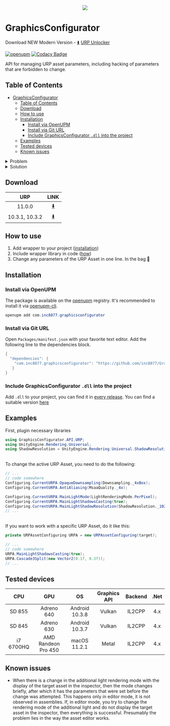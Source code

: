 <p align="center">
  <img src="https://user-images.githubusercontent.com/29813954/115538937-11fc8f00-a2a5-11eb-8547-b8f9d02c7278.png">
</p>

# GraphicsConfigurator

Download NEW Modern Version - [:arrow_down:](https://assetstore.unity.com/packages/tools/utilities/urp-unlocker-318519) [URP Unlocker](https://assetstore.unity.com/packages/tools/utilities/urp-unlocker-318519)

[![openupm](https://img.shields.io/npm/v/com.inc8877.graphicsconfigurator?label=openupm&registry_uri=https://package.openupm.com)](https://openupm.com/packages/com.inc8877.graphicsconfigurator/)
[![Codacy Badge](https://app.codacy.com/project/badge/Grade/f6b7fb15b9f24273b303c3b79409cbfb)](https://www.codacy.com/gh/inc8877/GraphicsConfigurator/dashboard?utm_source=github.com&amp;utm_medium=referral&amp;utm_content=inc8877/GraphicsConfigurator&amp;utm_campaign=Badge_Grade)

API for managing URP asset parameters, including hacking of parameters that are forbidden to change.

## Table of Contents

- [GraphicsConfigurator](#graphicsconfigurator)
  - [Table of Contents](#table-of-contents)
  - [Download](#download)
  - [How to use](#how-to-use)
  - [Installation](#installation)
    - [Install via OpenUPM](#install-via-openupm)
    - [Install via Git URL](#install-via-git-url)
    - [Include GraphicsConfigurator `.dll` into the project](#include-graphicsconfigurator-dll-into-the-project)
  - [Examples](#examples)
  - [Tested devices](#tested-devices)
  - [Known issues](#known-issues)

<details><summary>Problem</summary>
<p>

Unity closed access to change important parameters such as shadows casting, shadow resolution, lighting modes, etc.

If you want to give the user the ability to customize the resolution of shadows, then the suggestion from unit sounds like this: ***"create multiple assets and rearrange them"***

If you follow this way, you will have to create hundreds of pipeline assets to give users the ability to customize the graphics settings.

At the moment the Unity dev team does not disclose the reasons why they closed the ability to change many important parameters.
</p>
</details>

<details><summary>Solution</summary>
<p>
Create a wrapper to bypass the restrictions to modify private parameters.
</p>
</details>

## Download

|      URP       |                                        LINK                                         |
| :------------: | :---------------------------------------------------------------------------------: |
|     11.0.0     | [:arrow_down:](https://github.com/inc8877/GraphicsConfigurator/releases/tag/v1.1.1) |
| 10.3.1, 10.3.2 | [:arrow_down:](https://github.com/inc8877/GraphicsConfigurator/releases/tag/v1.0.0) |

## How to use

1. Add wrapper to your project ([installation](#installation))
2. Include wrapper library in code ([how](#examples))
3. Change any parameters of the URP Asset in one line. In the bag :clap:

## Installation

### Install via OpenUPM

The package is available on the [openupm](https://openupm.com) registry. It's recommended to install it via [openupm-cli](https://github.com/openupm/openupm-cli).

```c#
openupm add com.inc8877.graphicsconfigurator
```

### Install via Git URL

Open `Packages/manifest.json` with your favorite text editor. Add the following line to the dependencies block.

```c#
{
  "dependencies": {
    "com.inc8877.graphicsconfigurator": "https://github.com/inc8877/GraphicsConfigurator.git",
   }
}
```

### Include GraphicsConfigurator `.dll` into the project

Add `.dll` to your project, you can find it in [every release](https://github.com/inc8877/GraphicsConfigurator/releases). You can find a suitable version [here](#download)

## Examples

First, plugin necessary libraries

```c#
using GraphicsConfigurator.API.URP;
using UnityEngine.Rendering.Universal;
using ShadowResolution = UnityEngine.Rendering.Universal.ShadowResolution;
```

<br>To change the active URP Asset, you need to do the following:

```c#
// ...
// code somewhere
Configuring.CurrentURPA.OpaqueDownsampling(Downsampling._4xBox);
Configuring.CurrentURPA.AntiAliasing(MsaaQuality._4x);

Configuring.CurrentURPA.MainLightMode(LightRenderingMode.PerPixel);
Configuring.CurrentURPA.MainLightShadowsCasting(true);
Configuring.CurrentURPA.MainLightShadowResolution(ShadowResolution._1024);
// ...
```

<br>If you want to work with a specific URP Asset, do it like this:

```c#
private URPAssetConfiguring URPA = new URPAssetConfiguring(target);

// ...
// code somewhere
URPA.MainLightShadowsCasting(true);
URPA.Cascade3Split(new Vector2(0.1f, 0.3f));
// ...
```

## Tested devices

|    CPU    |         GPU         |       OS       | Graphics API | Backend | .Net  |
| :-------: | :-----------------: | :------------: | :----------: | :-----: | :---: |
|  SD 855   |     Adreno 640      | Android 10.3.8 |    Vulkan    | IL2CPP  |  4.x  |
|  SD 845   |     Adreno 630      | Android 10.3.7 |    Vulkan    | IL2CPP  |  4.x  |
| i7 6700HQ | AMD Randeon Pro 450 |  macOS 11.2.1  |    Metal     | IL2CPP  |  4.x  |

## Known issues

- When there is a change in the additional light rendering mode with the display of the target asset in the inspector,
  then the mode changes briefly, after which it has the parameters that were set before the change was attempted.
  This happens only in editor mode, it is not observed in assemblies.
  If, in editor mode, you try to change the rendering mode of the additional light and do not display the target asset in the inspector,
  then everything is successful.
  Presumably the problem lies in the way the asset editor works.
